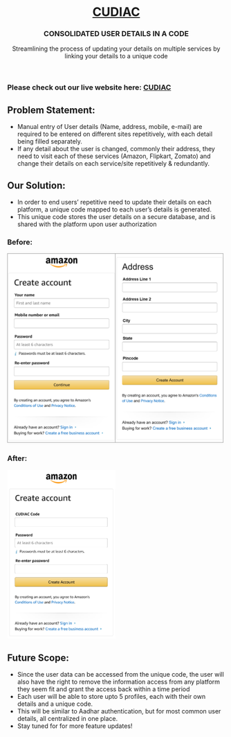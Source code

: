 <h1 align="center"><a href="http://cudiac.co/">CUDIAC</a></h1>
<h3 align="center">CONSOLIDATED USER DETAILS IN A CODE</h3>
<p align="center">Streamlining the process of updating your details on multiple services by linking your details to a unique code</p>

<br>

### Please check out our live website here: <a href="https://hs20230409.pythonanywhere.com/app1/">CUDIAC</a>

## Problem Statement:
- Manual entry of User details (Name, address, mobile, e-mail) are required to be entered on different sites repetitively, with each detail being filled separately.
- If any detail about the user is changed, commonly their address, they need to visit each of these services (Amazon, Flipkart, Zomato) and change their details on each service/site repetitively & redundantly. 
## Our Solution:
- In order to end users’ repetitive need to update their details on each platform, a unique code mapped to each user’s details is generated.
- This unique code stores the user details on a secure database, and is shared with the platform upon user authorization

<h3>Before:</h3>
<img src="./img/Bfr_Full.png" width="500px"></img>
<h3>After:</h3>
<img src="./img/Aftr.png" width="250px"></img>

## Future Scope:
- Since the user data can be accessed from the unique code, the user will also have the right to remove the information access from any platform they seem fit and grant the access back within a time period
- Each user will be able to store upto 5 profiles, each with their own details and a unique code. 
- This will be similar to Aadhar authentication, but for most common user details, all centralized in one place.
- Stay tuned for for more feature updates!
